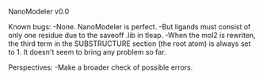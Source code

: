 NanoModeler v0.0

Known bugs:
-None. NanoModeler is perfect.
-But ligands must consist of only one residue due to the saveoff .lib in tleap.
-When the mol2 is rewriten, the third term in the SUBSTRUCTURE section (the root atom) is always set to 1. It doesn't seem to bring any problem so far.

Perspectives:
-Make a broader check of possible errors.

